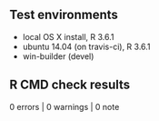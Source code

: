 ## Test environments

* local OS X install, R 3.6.1
* ubuntu 14.04 (on travis-ci), R 3.6.1
* win-builder (devel)

## R CMD check results

0 errors | 0 warnings | 0 note
